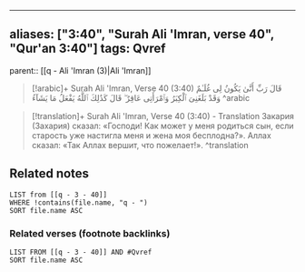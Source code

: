 
---
aliases: ["3:40", "Surah Ali 'Imran, verse 40", "Qur'an 3:40"]
tags: Qvref
---

parent:: [[q - Ali 'Imran (3)|Ali 'Imran]]

> [!arabic]+ Surah Ali 'Imran, Verse 40 (3:40)
> <span class="quran-arabic">قَالَ رَبِّ أَنَّىٰ يَكُونُ لِى غُلَـٰمٌ وَقَدْ بَلَغَنِىَ ٱلْكِبَرُ وَٱمْرَأَتِى عَاقِرٌ ۖ قَالَ كَذَٰلِكَ ٱللَّهُ يَفْعَلُ مَا يَشَآءُ</span>
^arabic

> [!translation]+ Surah Ali 'Imran, Verse 40 (3:40) - Translation
> Закария (Захария) сказал: «Господи! Как может у меня родиться сын, если старость уже настигла меня и жена моя бесплодна?». Аллах сказал: «Так Аллах вершит, что пожелает!».
^translation



## Related notes
```dataview
LIST from [[q - 3 - 40]]
WHERE !contains(file.name, "q - ")
SORT file.name ASC
```

### Related verses (footnote backlinks)
```dataview
LIST FROM [[q - 3 - 40]] AND #Qvref
SORT file.name ASC
```

